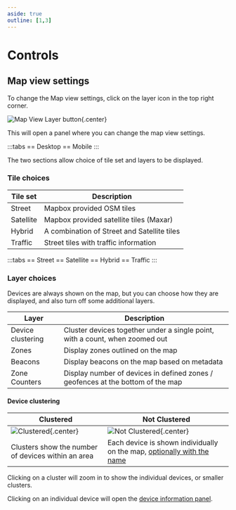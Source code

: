 ```yaml
---
aside: true
outline: [1,3]
---
```

# Controls

## Map view settings

To change the Map view settings, click on the layer icon in the top right corner.

![Map View Layer button](https://upload.r2.lb.chasm.cloud/2025/10/imgur/L49Owzb.png){.center}

This will open a panel where you can change the map view settings.

:::tabs
== Desktop
<v-img src="https://upload.r2.lb.chasm.cloud/2025/10/imgur/MyNO8SA.png" style="max-height:400px"/>
== Mobile
<v-img src="https://upload.r2.lb.chasm.cloud/2025/10/imgur/MGsCDkH.png" style="max-height:400px"/>
:::

The two sections allow choice of tile set and layers to be displayed.

### Tile choices

| Tile set| Description |
| --- | --- |
| Street | Mapbox provided OSM tiles |
| Satellite | Mapbox provided satellite tiles (Maxar) |
| Hybrid | A combination of Street and Satellite tiles |
| Traffic | Street tiles with traffic information |

:::tabs
== Street
<v-img src="https://upload.r2.lb.chasm.cloud/2025/10/imgur/ldqnhzg.png" style="max-height:400px"/>
== Satellite
<v-img src="https://upload.r2.lb.chasm.cloud/2025/10/imgur/iswsEo0.png" style="max-height:400px"/>
== Hybrid
<v-img src="https://upload.r2.lb.chasm.cloud/2025/10/imgur/nAfcXxf.png" style="max-height:400px"/>
== Traffic
<v-img src="https://upload.r2.lb.chasm.cloud/2025/10/imgur/PdynzXc.png" style="max-height:400px"/>
:::

### Layer choices

Devices are always shown on the map, but you can choose how they are displayed, and also turn off some additional layers.

| Layer             | Description                                                                     |
| ----------------- | ------------------------------------------------------------------------------- |
| Device clustering | Cluster devices together under a single point, with a count, when zoomed out    |
| Zones             | Display zones outlined on the map                                               |
| Beacons           | Display beacons on the map based on metadata                                    |
| Zone Counters     | Display number of devices in defined zones / geofences at the bottom of the map |

#### Device clustering

| Clustered                                     | Not Clustered                                     |
| --------------------------------------------- | ------------------------------------------------- |
| ![Clustered](https://upload.r2.lb.chasm.cloud/2025/10/imgur/N7tKJIC.png){.center} | ![Not Clustered](https://upload.r2.lb.chasm.cloud/2025/10/imgur/oo3aNqQ.png){.center} |
| Clusters show the number of devices within an area | Each device is shown individually on the map, [optionally with the name](/apps/cloud/account/preferences) |

Clicking on a cluster will zoom in to show the individual devices, or smaller clusters.

Clicking on an individual device will open the [device information panel](/apps/cloud/map/device-view).

<!-- TODO add image example of a zone -->
<!-- TODO add image example of a beacon -->
<!-- TODO add image example of the zone counters -->
